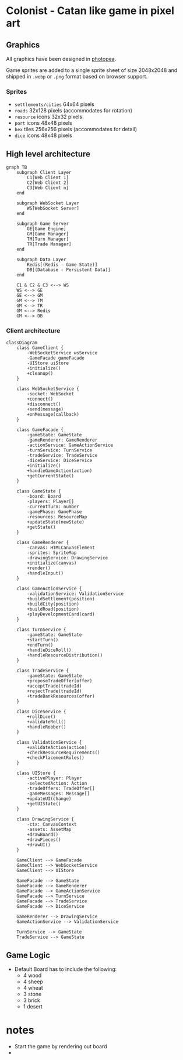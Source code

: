 # Colonist - Catan like game in pixel art

## Graphics

All graphics have been designed in [photopea](https://photopea.com).

Game sprites are added to a single sprite sheet of size 2048x2048 and shipped in `.webp` or `.png` format based on browser support.

### Sprites

- `settlements/cities` 64x64 pixels
- `roads` 32x128 pixels (accommodates for rotation)
- `resource` icons 32x32 pixels
- `port` icons 48x48 pixels
- `hex` tiles 256x256 pixels (accommodates for detail)
- `dice` icons 48x48 pixels

## High level architecture

```mermaid
graph TB
    subgraph Client Layer
        C1[Web Client 1]
        C2[Web Client 2]
        C3[Web Client n]
    end

    subgraph WebSocket Layer
        WS[WebSocket Server]
    end

    subgraph Game Server
        GE[Game Engine]
        GM[Game Manager]
        TM[Turn Manager]
        TR[Trade Manager]
    end

    subgraph Data Layer
        Redis[(Redis - Game State)]
        DB[(Database - Persistent Data)]
    end

    C1 & C2 & C3 <--> WS
    WS <--> GE
    GE <--> GM
    GM <--> TM
    GM <--> TR
    GM <--> Redis
    GM <--> DB
```

### Client architecture

```mermaid
classDiagram
    class GameClient {
        -WebSocketService wsService
        -GameFacade gameFacade
        -UIStore uiStore
        +initialize()
        +cleanup()
    }

    class WebSocketService {
        -socket: WebSocket
        +connect()
        +disconnect()
        +send(message)
        +onMessage(callback)
    }

    class GameFacade {
        -gameState: GameState
        -gameRenderer: GameRenderer
        -actionService: GameActionService
        -turnService: TurnService
        -tradeService: TradeService
        -diceService: DiceService
        +initialize()
        +handleGameAction(action)
        +getCurrentState()
    }

    class GameState {
        -board: Board
        -players: Player[]
        -currentTurn: number
        -gamePhase: GamePhase
        -resources: ResourceMap
        +updateState(newState)
        +getState()
    }

    class GameRenderer {
        -canvas: HTMLCanvasElement
        -sprites: SpriteMap
        -drawingService: DrawingService
        +initialize(canvas)
        +render()
        +handleInput()
    }

    class GameActionService {
        -validationService: ValidationService
        +buildSettlement(position)
        +buildCity(position)
        +buildRoad(position)
        +playDevelopmentCard(card)
    }

    class TurnService {
        -gameState: GameState
        +startTurn()
        +endTurn()
        +handleDiceRoll()
        +handleResourceDistribution()
    }

    class TradeService {
        -gameState: GameState
        +proposeTradeOffer(offer)
        +acceptTrade(tradeId)
        +rejectTrade(tradeId)
        +tradeBankResources(offer)
    }

    class DiceService {
        +rollDice()
        +validateRoll()
        +handleRobber()
    }

    class ValidationService {
        +validateAction(action)
        +checkResourceRequirements()
        +checkPlacementRules()
    }

    class UIStore {
        -activePlayer: Player
        -selectedAction: Action
        -tradeOffers: TradeOffer[]
        -gameMessages: Message[]
        +updateUI(change)
        +getUIState()
    }

    class DrawingService {
        -ctx: CanvasContext
        -assets: AssetMap
        +drawBoard()
        +drawPieces()
        +drawUI()
    }

    GameClient --> GameFacade
    GameClient --> WebSocketService
    GameClient --> UIStore
    
    GameFacade --> GameState
    GameFacade --> GameRenderer
    GameFacade --> GameActionService
    GameFacade --> TurnService
    GameFacade --> TradeService
    GameFacade --> DiceService

    GameRenderer --> DrawingService
    GameActionService --> ValidationService
    
    TurnService --> GameState
    TradeService --> GameState
```

## Game Logic
- Default Board has to include the following:
    - 4 wood
    - 4 sheep
    - 4 wheat
    - 3 stone
    - 3 brick
    - 1 desert


# notes

- Start the game by rendering out board
- 
